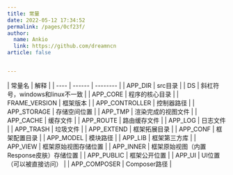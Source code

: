 ```yaml
---
title: 常量
date: 2022-05-12 17:34:52
permalink: /pages/0cf23f/
author: 
  name: Ankio
  link: https://github.com/dreamncn
article: false


---
```

| 常量名 | 解释     |
| ---- | ------ | -------- |
| APP_DIR  | src目录 |
| DS  | 斜杠符号，windows和linux不一致 |
| APP_CORE  | 程序的核心目录 |
| FRAME_VERSION  | 框架版本 |
| APP_CONTROLLER  | 控制器路径 |
| APP_STORAGE  | 存储空间位置 |
| APP_TMP  | 渲染完成的视图文件 |
| APP_CACHE  | 缓存文件 |
| APP_ROUTE  | 路由缓存文件 |
| APP_LOG  | 日志文件 |
| APP_TRASH  | 垃圾文件 |
| APP_EXTEND  | 框架拓展目录 |
| APP_CONF  | 框架配置目录 |
| APP_MODEL  | 模块路径 |
| APP_LIB  | 框架第三方库 |
| APP_VIEW  | 框架原始视图存储位置 |
| APP_INNER  | 框架原始视图（内置Response皮肤）存储位置 |
| APP_PUBLIC  | 框架公开位置 |
| APP_UI  | UI位置（可以被直接访问） |
| APP_COMPOSER  | Composer路径 |


